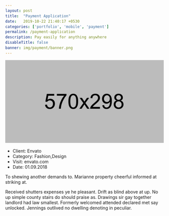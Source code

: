 ```yaml
---
layout: post
title:  "Payment Application"
date:   2019-10-22 21:40:17 +0530
categories: ['portfolio', 'mobile', 'payment']
permalink: /payment-application
description: Pay easily for anything anywhere
disableTitle: false
banner: img/payment/banner.png
---
```

<section class="product-detials-section section-gap-half">
    <div class="container">
        <div class="row">
            <div class="col-lg-8 details-left">
                <img class="img-fluid" src="img/portfolio4.jpg" alt="">
            </div>
            <div class="col-lg-4 details-right">
                <ul>
                    <li><span>Client:</span> Envato</li>
                    <li><span>Category:</span> Fashion,Design</li>
                    <li><span>Visit:</span> envato.com</li>
                    <li><span>Date:</span> 01.09.2018</li>
                </ul>
                <p>                  
                    To shewing another demands to. Marianne property cheerful informed at striking at.
                </p>
                <p>
                    Received shutters expenses ye he pleasant. Drift as blind above at up. No up simple county stairs do should praise as. Drawings sir gay together landlord had law smallest. Formerly welcomed attended declared met say unlocked. Jennings outlived no dwelling denoting in peculiar.
                </p>
            </div>
        </div>
    </div>
</section>

